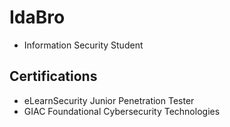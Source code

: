 # IdaBro
- Information Security Student

## Certifications
- eLearnSecurity Junior Penetration Tester
- GIAC Foundational Cybersecurity Technologies
